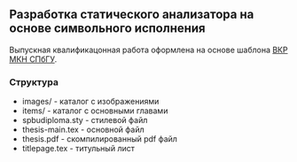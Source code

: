 ## Разработка статического анализатора на основе символьного исполнения

Выпускная квалификацонная работа оформлена на основе шаблона [ВКР МКН СПбГУ](https://github.com/spbu-math-cs/bsse-latex-templates).

### Структура

* images/ - каталог с изображениями
* items/ - каталог с основными главами
* spbudiploma.sty - стилевой файл
* thesis-main.tex - основной файл
* thesis.pdf - скомпилированный pdf файл
* titlepage.tex - титульный лист
